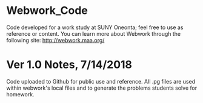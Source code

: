 # Webwork_Code
Code developed for a work study at SUNY Oneonta; feel free to use as reference or content. You can learn more about Webwork through the following site: http://webwork.maa.org/

# Ver 1.0 Notes, 7/14/2018
Code uploaded to Github for public use and reference. All .pg files are used within webwork's local files and to generate the problems students solve for homework. 


